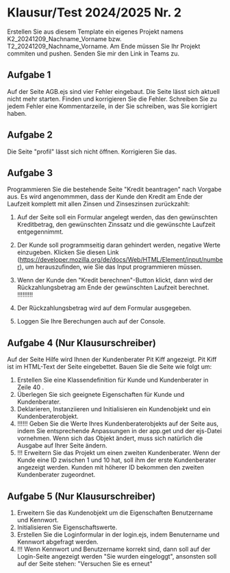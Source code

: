 # Klausur/Test 2024/2025 Nr. 2

Erstellen Sie aus diesem Template ein eigenes Projekt namens K2_20241209_Nachname_Vorname bzw. T2_20241209_Nachname_Vorname.
Am Ende müssen Sie Ihr Projekt commiten und pushen. Senden Sie mir den Link in Teams zu.

## Aufgabe 1

Auf der Seite AGB.ejs sind vier Fehler eingebaut. Die Seite lässt sich aktuell nicht mehr starten. Finden und korrigieren Sie die Fehler. Schreiben Sie zu jedem Fehler eine Kommentarzeile, in der Sie schreiben, was Sie korrigiert haben.

## Aufgabe 2

Die Seite "profil" lässt sich nicht öffnen. Korrigieren Sie das.


## Aufgabe 3 

Programmieren Sie die bestehende Seite "Kredit beantragen" nach Vorgabe aus. Es wird angenommmen, dass der Kunde den Kredit am Ende der Laufzeit komplett mit allen Zinsen und Zinseszinsen zurückzahlt:

1. Auf der Seite soll ein Formular angelegt werden, das den gewünschten Kreditbetrag, den gewünschten Zinssatz und die gewünschte Laufzeit entgegennimmt.  
2. Der Kunde soll programmseitig daran gehindert werden, negative Werte einzugeben. Klicken Sie diesen Link (https://developer.mozilla.org/de/docs/Web/HTML/Element/input/number), um herauszufinden, wie Sie das Input programmieren müssen. 

2. Wenn der Kunde den "Kredit berechnen"-Button klickt, dann wird der Rückzahlungsbetrag am Ende der gewünschten Laufzeit berechnet.  !!!!!!!!!
3. Der Rückzahlungsbetrag wird auf dem Formular ausgegeben.
4. Loggen Sie Ihre Berechungen auch auf der Console.

## Aufgabe 4 (Nur Klausurschreiber)  

Auf der Seite Hilfe wird Ihnen der Kundenberater Pit Kiff angezeigt. Pit Kiff ist im HTML-Text der Seite eingebettet. Bauen Sie die Seite wie folgt um:

1. Erstellen Sie eine Klassendefinition für Kunde und Kundenberater in Zeile 40 .
2. Überlegen Sie sich geeignete Eigenschaften für Kunde und Kundenberater.
3. Deklarieren, Instanziieren und Initialisieren ein Kundenobjekt und ein Kundenberaterobjekt.
4. !!!!!! Geben Sie die Werte Ihres Kundenberaterobjekts auf der Seite aus, indem Sie entsprechende Anpassungen in der app.get und der ejs-Datei vornehmen. Wenn sich das Objekt ändert, muss sich natürlich die Ausgabe auf Ihrer Seite ändern. 
5. !!! Erweitern Sie das Projekt um einen zweiten Kundenberater. Wenn der Kunde eine ID zwischen 1 und 10 hat, soll ihm der erste Kundenberater angezeigt werden. Kunden mit höherer ID bekommen den zweiten Kundenberater zugeordnet. 


## Aufgabe 5 (Nur Klausurschreiber) 

1. Erweitern Sie das Kundenobjekt um die Eigenschaften Benutzername und Kennwort.
2. Initialisieren Sie Eigenschaftswerte.
3. Erstellen Sie die Loginformular in der login.ejs, indem Benutername und Kennwort abgefragt werden.
4. !!! Wenn Kennwort und Benutzername korrekt sind, dann soll auf der Login-Seite angezeigt werden "Sie wurden eingeloggt", ansonsten soll auf der Seite stehen: "Versuchen Sie es erneut"